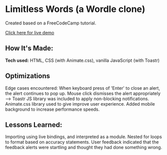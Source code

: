 # Limitless Words (a Wordle clone)
Created based on a FreeCodeCamp tutorial.

[Click here for live demo](https://limitless-words.netlify.app)



## How It's Made:

**Tech used:** HTML, CSS (with Animate.css), vanilla JavaScript (with Toastr)

## Optimizations

Edge cases encountered: When keyboard press of 'Enter' to close an alert, the alert continues to pop up. Mouse click dismisses the alert appropriately --> Toastr JS library was included to apply non-blocking notifications.
Animate.css library used to give improve user experience.
Added mobile background to increase performance speeds.

## Lessons Learned:

Importing using live bindings, and interpreted as a module. Nested for loops to format based on accuracy statements.
User feedback indicated that the feedback alerts were startling and thought they had done something wrong.